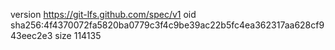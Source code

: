 version https://git-lfs.github.com/spec/v1
oid sha256:4f4370072fa5820ba0779c3f4c9be39ac22b5fc4ea362317aa628cf943eec2e3
size 114135

